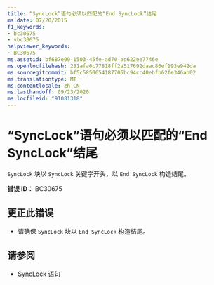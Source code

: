 ```yaml
---
title: “SyncLock”语句必须以匹配的“End SyncLock”结尾
ms.date: 07/20/2015
f1_keywords:
- bc30675
- vbc30675
helpviewer_keywords:
- BC30675
ms.assetid: bf687e99-1503-45fe-ad70-ad622ee7746e
ms.openlocfilehash: 281afa6c77818ff2a517692daac86ef193e942da
ms.sourcegitcommit: bf5c5850654187705bc94cc40ebfb62fe346ab02
ms.translationtype: MT
ms.contentlocale: zh-CN
ms.lasthandoff: 09/23/2020
ms.locfileid: "91081318"
---
```

# <a name="synclock-statement-must-end-with-a-matching-end-synclock"></a>“SyncLock”语句必须以匹配的“End SyncLock”结尾

`SyncLock` 块以 `SyncLock` 关键字开头，以 `End SyncLock` 构造结尾。  
  
 **错误 ID：** BC30675  
  
## <a name="to-correct-this-error"></a>更正此错误  
  
- 请确保 `SyncLock` 块以 `End SyncLock` 构造结尾。  
  
## <a name="see-also"></a>请参阅

- [SyncLock 语句](../language-reference/statements/synclock-statement.md)
